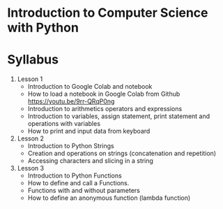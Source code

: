 # Introduction to Computer Science with Python
# Syllabus

1. Lesson 1
    - Introduction to Google Colab and notebook
    - How to load a notebook in Google Colab from Github https://youtu.be/9rr-QRqP0ng
    - Introduction to arithmetics operators and expressions
    - Introduction to variables, assign statement, print statement and operations with variables
    - How to print and input data from keyboard
2. Lesson 2
    - Introduction to Python Strings
    - Creation and operations on strings (concatenation and repetition)
    - Accessing characters and slicing in a string
3. Lesson 3
    - Introduction to Python Functions
    - How to define and call a Functions.
    - Functions with and without parameters
    - How to define an anonymous function (lambda function)